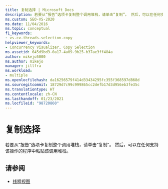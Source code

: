 ```yaml
---
title: 复制选择 | Microsoft Docs
description: 若要从“报告”选项卡复制整个调用堆栈，请单击“复制”。 然后，可以在任何支持该操作的程序中粘贴该调用堆栈。
ms.custom: SEO-VS-2020
ms.date: 11/04/2016
ms.topic: conceptual
f1_keywords:
- vs.cv.threads.selection.copy
helpviewer_keywords:
- Concurrency Visualizer, Copy Selection
ms.assetid: 645d9bd3-0a17-4a09-9b25-b37ae3ff484a
author: mikejo5000
ms.author: mikejo
manager: jillfra
ms.workload:
- multiple
ms.openlocfilehash: da16256579f414d33434295fc355f368597d868d
ms.sourcegitcommit: 18729d7c99c999865cc2defb17d3d956eb3fe35c
ms.translationtype: HT
ms.contentlocale: zh-CN
ms.lasthandoff: 01/23/2021
ms.locfileid: "98720860"
---
```

# <a name="copy-selection"></a>复制选择
若要从“报告”选项卡复制整个调用堆栈，请单击“复制”。 然后，可以在任何支持该操作的程序中粘贴该调用堆栈。

## <a name="see-also"></a>请参阅
- [线程视图](../profiling/threads-view-parallel-performance.md)